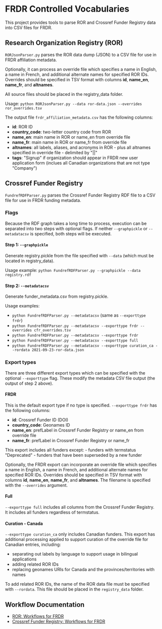 # FRDR Controlled Vocabularies

This project provides tools to parse ROR and Crossref Funder Registry data into CSV files for FRDR.

## Research Organization Registry (ROR)
`RORJsonParser.py` parses the ROR data dump (JSON) to a CSV file for use in FRDR affiliation metadata. 

Optionally, it can process an override file which specifies a name in English, a name in French, and additional alternate names for specified ROR IDs. Overrides should be specified in TSV format with columns **id**, **name_en**, **name_fr**, and **altnames**.

All source files should be placed in the registry_data folder.

Usage: `python RORJsonParser.py --data ror-data.json --overrides ror_overrides.tsv`

The output file `frdr_affiliation_metadata.csv` has the following columns:

-  **id**: ROR ID
-  **country_code**: two-letter country code from ROR
-  **name_en**: main name in ROR or name_en from override file
-  **name_fr**: main name in ROR or name_fr from override file
-  **altnames**: all labels, aliases, and acronyms in ROR - plus all altnames specified in override file - delimited by "||"
-  **tags**: "Signup" if organization should appear in FRDR new user application form (inclues all Canadian organizations that are not type "Company")


## Crossref Funder Registry
`FundrefRDFParser.py` parses the Crossref Funder Registry RDF file to a CSV file for use in FRDR funding metadata.

### Flags
Because the RDF graph takes a long time to process, execution can be separated into two steps with optional flags. If neither `--graphpickle` or `--metadatacsv` is specified, both steps will be executed.

#### Step 1: `--graphpickle`

Generate registry.pickle from the file specified with `--data` (which must be located in registry_data).

Usage example: `python FundrefRDFParser.py --graphpickle --data registry.rdf`

#### Step 2: `--metadatacsv`
Generate funder_metadata.csv from registry.pickle.

Usage examples:

- `python FundrefRDFParser.py --metadatacsv` (same as `--exporttype frdr`)
- `python FundrefRDFParser.py --metadatacsv --exporttype frdr --overrides cfr_overrides.tsv`
- `python FundrefRDFParser.py --metadatacsv --exporttype frdr`
- `python FundrefRDFParser.py --metadatacsv --exporttype full`
- `python FundrefRDFParser.py --metadatacsv --exporttype curation_ca --rordata 2021-09-23-ror-data.json`


### Export types
There are three different export types which can be specified with the optional `--exporttype` flag. These modify the metadata CSV file output (the output of step 2 above).

#### FRDR
This is the default export type if no type is specified.
`--exporttype frdr` has the following columns:

- **id**: Crossref Funder ID (DOI)
- **country_code**: Geonames ID
-  **name_en**: prefLabel in Crossref Funder Registry or name_en from override file
-  **name_fr**: prefLabel in Crossref Funder Registry or name_fr 

This export includes all funders except:
	- funders with termstatus "Deprecated"
	- funders that have been superseded by a new funder

Optionally, the FRDR export can incorporate an override file which specifies a name in English, a name in French, and additional alternate names for specified ROR IDs. Overrides should be specified in TSV format with columns **id**, **name_en**, **name_fr**, and **altnames**. The filename is specified with the `--overrides` argument.

#### Full
`--exporttype full` includes all columns from the Crossref Funder Registry. It includes all funders regardless of termstatus.

#### Curation - Canada
`--exporttype curation_ca` only includes Canadian funders. This export has additional processing applied to support curation of the override file for Canadian entries, including:

- separating out labels by language to support usage in bilingual applications
- adding related ROR IDs
- replacing geonames URIs for Canada and the provinces/territories with names

To add related ROR IDs, the name of the ROR data file must be specified with `--rordata`. This file should be placed in the `registry_data` folder.

## Workflow Documentation
- [ROR: Workflows for FRDR](https://docs.google.com/document/d/1-5n_A9Wo9OzVdQ6OYk0vIKF0khsY6iQu3REMBGWP5K4/edit#)
- [Crossref Funder Registry: Workflows for FRDR](https://docs.google.com/document/d/1swDZqb94xdmpEnHjKakF_DI_mXHRVIYcsodEBRPG1r0/edit#)









